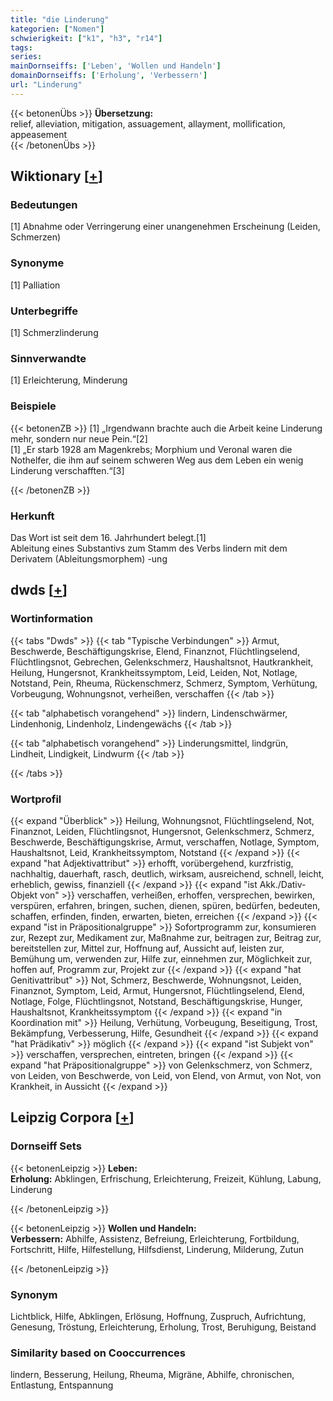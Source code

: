 ```yaml
---
title: "die Linderung"
kategorien: ["Nomen"]
schwierigkeit: ["k1", "h3", "r14"]
tags:
series:
mainDornseiffs: ['Leben', 'Wollen und Handeln']
domainDornseiffs: ['Erholung', 'Verbessern']
url: "Linderung"
---
```


{{< betonenÜbs >}}
**Übersetzung:**  
relief, alleviation, mitigation, assuagement, allayment, mollification, appeasement  
{{< /betonenÜbs >}}

## Wiktionary [[+](https://de.wiktionary.org/wiki/Linderung)]

### Bedeutungen
[1] Abnahme oder Verringerung einer unangenehmen Erscheinung (Leiden, Schmerzen)  

### Synonyme
[1] Palliation  

### Unterbegriffe
[1] Schmerzlinderung  

### Sinnverwandte
[1] Erleichterung, Minderung  

### Beispiele
{{< betonenZB >}}
[1] „Irgendwann brachte auch die Arbeit keine Linderung mehr, sondern nur neue Pein.“[2]  
[1] „Er starb 1928 am Magenkrebs; Morphium und Veronal waren die Nothelfer, die ihm auf seinem schweren Weg aus dem Leben ein wenig Linderung verschafften.“[3]  

{{< /betonenZB >}}
### Herkunft
Das Wort ist seit dem 16. Jahrhundert belegt.[1]  
Ableitung eines Substantivs zum Stamm des Verbs lindern mit dem Derivatem (Ableitungsmorphem) -ung  



## dwds [[+](https://www.dwds.de/wb/Linderung)]

### Wortinformation
{{< tabs "Dwds" >}}
{{< tab "Typische Verbindungen" >}}
Armut, Beschwerde, Beschäftigungskrise, Elend, Finanznot, Flüchtlingselend, Flüchtlingsnot, Gebrechen, Gelenkschmerz, Haushaltsnot, Hautkrankheit, Heilung, Hungersnot, Krankheitssymptom, Leid, Leiden, Not, Notlage, Notstand, Pein, Rheuma, Rückenschmerz, Schmerz, Symptom, Verhütung, Vorbeugung, Wohnungsnot, verheißen, verschaffen
{{< /tab >}}

{{< tab "alphabetisch vorangehend" >}}
lindern, Lindenschwärmer, Lindenhonig, Lindenholz, Lindengewächs
{{< /tab >}}

{{< tab "alphabetisch vorangehend" >}}
Linderungsmittel, lindgrün, Lindheit, Lindigkeit, Lindwurm
{{< /tab >}}

{{< /tabs >}}

### Wortprofil
{{< expand "Überblick" >}} Heilung, Wohnungsnot, Flüchtlingselend, Not, Finanznot, Leiden, Flüchtlingsnot, Hungersnot, Gelenkschmerz, Schmerz, Beschwerde, Beschäftigungskrise, Armut, verschaffen, Notlage, Symptom, Haushaltsnot, Leid, Krankheitssymptom, Notstand {{< /expand >}}
{{< expand "hat Adjektivattribut" >}} erhofft, vorübergehend, kurzfristig, nachhaltig, dauerhaft, rasch, deutlich, wirksam, ausreichend, schnell, leicht, erheblich, gewiss, finanziell {{< /expand >}}
{{< expand "ist Akk./Dativ-Objekt von" >}} verschaffen, verheißen, erhoffen, versprechen, bewirken, verspüren, erfahren, bringen, suchen, dienen, spüren, bedürfen, bedeuten, schaffen, erfinden, finden, erwarten, bieten, erreichen {{< /expand >}}
{{< expand "ist in Präpositionalgruppe" >}} Sofortprogramm zur, konsumieren zur, Rezept zur, Medikament zur, Maßnahme zur, beitragen zur, Beitrag zur, bereitstellen zur, Mittel zur, Hoffnung auf, Aussicht auf, leisten zur, Bemühung um, verwenden zur, Hilfe zur, einnehmen zur, Möglichkeit zur, hoffen auf, Programm zur, Projekt zur {{< /expand >}}
{{< expand "hat Genitivattribut" >}} Not, Schmerz, Beschwerde, Wohnungsnot, Leiden, Finanznot, Symptom, Leid, Armut, Hungersnot, Flüchtlingselend, Elend, Notlage, Folge, Flüchtlingsnot, Notstand, Beschäftigungskrise, Hunger, Haushaltsnot, Krankheitssymptom {{< /expand >}}
{{< expand "in Koordination mit" >}} Heilung, Verhütung, Vorbeugung, Beseitigung, Trost, Bekämpfung, Verbesserung, Hilfe, Gesundheit {{< /expand >}}
{{< expand "hat Prädikativ" >}} möglich {{< /expand >}}
{{< expand "ist Subjekt von" >}} verschaffen, versprechen, eintreten, bringen {{< /expand >}}
{{< expand "hat Präpositionalgruppe" >}} von Gelenkschmerz, von Schmerz, von Leiden, von Beschwerde, von Leid, von Elend, von Armut, von Not, von Krankheit, in Aussicht {{< /expand >}}

## Leipzig Corpora [[+](https://corpora.uni-leipzig.de/en/res?word=Linderung&corpusId=deu_newscrawl-public_2018)]

### Dornseiff Sets
{{< betonenLeipzig >}}
**Leben:**  
**Erholung:** Abklingen, Erfrischung, Erleichterung, Freizeit, Kühlung, Labung, Linderung  

{{< /betonenLeipzig >}}


{{< betonenLeipzig >}}
**Wollen und Handeln:**  
**Verbessern:** Abhilfe, Assistenz, Befreiung, Erleichterung, Fortbildung, Fortschritt, Hilfe, Hilfestellung, Hilfsdienst, Linderung, Milderung, Zutun  

{{< /betonenLeipzig >}}

### Synonym
Lichtblick, Hilfe, Abklingen, Erlösung, Hoffnung, Zuspruch, Aufrichtung, Genesung, Tröstung, Erleichterung, Erholung, Trost, Beruhigung, Beistand


### Similarity based on Cooccurrences
lindern, Besserung, Heilung, Rheuma, Migräne, Abhilfe, chronischen, Entlastung, Entspannung

